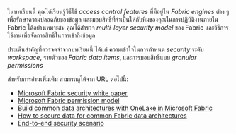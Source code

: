 
ในบทเรียนนี้ คุณได้เรียนรู้วิธีใช้ *access control features* ที่มีอยู่ใน *Fabric engines* ต่าง ๆ เพื่อรักษาความปลอดภัยของข้อมูล และมอบสิทธิ์ที่จำเป็นให้กับทีมของคุณในการปฏิบัติงานภายใน Fabric ได้อย่างเหมาะสม คุณได้สำรวจ *multi-layer security model* ของ Fabric และวิธีการใช้งานเพื่อจัดการสิทธิ์ในการเข้าถึงข้อมูล

ประเด็นสำคัญที่ควรจดจำจากบทเรียนนี้ ได้แก่ ความเข้าใจในการกำหนด *security* ระดับ *workspace*, รายตัวของ *Fabric data items*, และการมอบสิทธิ์แบบ *granular permissions*

สำหรับการอ่านเพิ่มเติม สามารถดูได้จาก URL ต่อไปนี้:

- [Microsoft Fabric security white paper](https://learn.microsoft.com/en-us/fabric/security/fabric-security)
- [Microsoft Fabric permission model](https://learn.microsoft.com/en-us/fabric/security/permissions)
- [Build common data architectures with OneLake in Microsoft Fabric](https://learn.microsoft.com/en-us/fabric/onelake/architecture/architecture-overview)
- [How to secure data for common Fabric data architectures](https://learn.microsoft.com/en-us/fabric/security/common-architectures-secure)
- [End-to-end security scenario](https://learn.microsoft.com/en-us/fabric/security/end-to-end-scenario)

